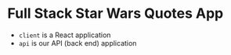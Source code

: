 # Full Stack Star Wars Quotes App

* `client` is a React application
* `api` is our API (back end) application
